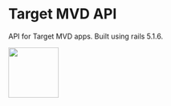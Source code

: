 # Target MVD API

API for Target MVD apps. Built using rails 5.1.6.

[<img src="https://s3-us-west-1.amazonaws.com/rootstrap.com/img/rs.png" width="100"/>](http://www.rootstrap.com)
